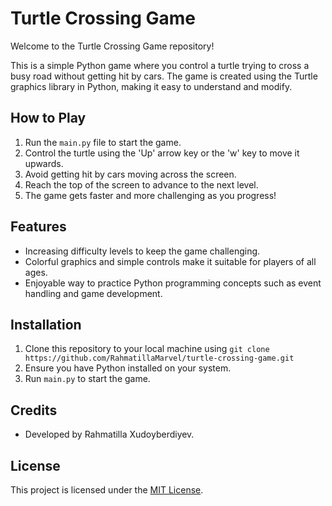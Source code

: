 # Turtle Crossing Game

Welcome to the Turtle Crossing Game repository!

This is a simple Python game where you control a turtle trying to cross a busy road without getting hit by cars. The game is created using the Turtle graphics library in Python, making it easy to understand and modify.

## How to Play

1. Run the `main.py` file to start the game.
2. Control the turtle using the 'Up' arrow key or the 'w' key to move it upwards.
3. Avoid getting hit by cars moving across the screen.
4. Reach the top of the screen to advance to the next level.
5. The game gets faster and more challenging as you progress!

## Features

- Increasing difficulty levels to keep the game challenging.
- Colorful graphics and simple controls make it suitable for players of all ages.
- Enjoyable way to practice Python programming concepts such as event handling and game development.

## Installation

1. Clone this repository to your local machine using `git clone https://github.com/RahmatillaMarvel/turtle-crossing-game.git`
2. Ensure you have Python installed on your system.
3. Run `main.py` to start the game.

## Credits

- Developed by Rahmatilla Xudoyberdiyev.

## License

This project is licensed under the [MIT License](LICENSE).